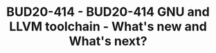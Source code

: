 ---
categories:
- bud20
description: In this talk, the speaker will provide an update on the latest Arm-specific
  developments in GNU and LLVM open-source toolchain, covering GCC, GDB, Glibc, LLVM,
  LLDB with focus on latest architecture support and performance improvements. The
  speaker will provide a roadmap on what is being planned in the near future by Arm
  and its partners.
image:
  featured: 'true'
  path: https://static.linaro.org/connect/bud20/images/BUD20-414.png
session_id: BUD20-414
session_speakers:
- speaker_bio: Ashok Bhat is a product manager in Arm's Development Solutions Group
    (DSG), looking after Cloud and Networking tools. In the recent past, he was the
    product manager of HPC tools including Arm Fortran Compiler (based on Flang/F18
    project).
  speaker_company: Arm
  speaker_image: http://avatars.sched.co/7/cf/8935313/avatar.jpg.320x320px.jpg?5ca
  speaker_name: Ashok Bhat
  speaker_position: Product Manager, Arm
  speaker_role: attendee, speaker
session_track: Tools
tag: session
tags: Tools
title: BUD20-414 - BUD20-414 GNU and LLVM toolchain - What's new and What's next?
---